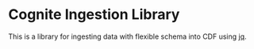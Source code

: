 # Cognite Ingestion Library

This is a library for ingesting data with flexible schema into CDF using [jq](https://stedolan.github.io/jq/).